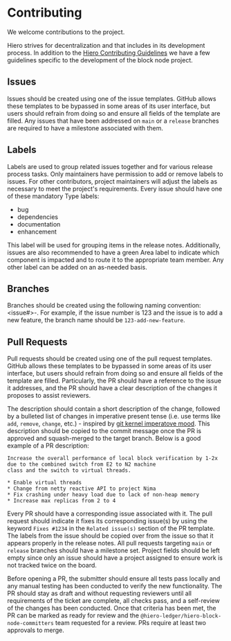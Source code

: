 # Contributing

We welcome contributions to the project.

Hiero strives for decentralization and that includes in its development process.
In addition to the [Hiero Contributing Guidelines](https://github.com/hiero-ledger/.github/blob/main/CONTRIBUTING.md) we have a few guidelines specific to the development of the block node project.

## Issues

Issues should be created using one of the issue templates. GitHub allows these templates to be bypassed in some areas of its user interface, but users should refrain from doing so and ensure all fields of the template are filled.
Any issues that have been addressed on `main` or a `release` branches are required to have a milestone associated with them.

## Labels

Labels are used to group related issues together and for various release process tasks. Only maintainers have permission to add or remove labels to issues. For other contributors, project maintainers will adjust the labels as necessary to meet the project's requirements. Every issue should have one of these mandatory Type labels:

- bug
- dependencies
- documentation
- enhancement

This label will be used for grouping items in the release notes. Additionally, issues are also recommended to have a green Area label to indicate which component is impacted and to route it to the appropriate team member. Any other label can be added on an as-needed basis.

## Branches
Branches should be created using the following naming convention: <issue#>-<description>. For example, if the issue number is 123 and the issue is to add a new feature, the branch name should be `123-add-new-feature`.

## Pull Requests

Pull requests should be created using one of the pull request templates. GitHub allows these templates to be bypassed in some areas of its user interface, but users should refrain from doing so and ensure all fields of the template are filled.
Particularly, the PR should have a reference to the issue it addresses, and the PR should have a clear description of the changes it proposes to assist reviewers.

The description should contain a short description of the change, followed by a bulleted list of changes in imperative 
present tense (i.e. use terms like `add`, `remove`, `change`, etc.) - inspired by [git kernel imperatove mood](https://web.git.kernel.org/pub/scm/git/git.git/tree/Documentation/SubmittingPatches?h=v2.36.1#n181). 
This description should be copied to the commit message once the PR is approved and squash-merged to the target branch.
Below is a good example of a PR description:

```
Increase the overall performance of local block verification by 1-2x due to the combined switch from E2 to N2 machine
class and the switch to virtual threads.

* Enable virtual threads
* Change from netty reactive API to project Nima
* Fix crashing under heavy load due to lack of non-heap memory
* Increase max replicas from 2 to 4
```

Every PR should have a corresponding issue associated with it. The pull request should indicate it fixes its
corresponding issue(s) by using the keyword `Fixes #1234` in the `Related issue(s)` section of the PR template. The
labels from the issue should be copied over from the issue so that it appears properly in the release notes. All pull
requests targeting `main` or `release` branches should have a milestone set. Project fields should be left empty since
only an issue should have a project assigned to ensure work is not tracked twice on the board.

Before opening a PR, the submitter should ensure all tests pass locally and any manual testing has been conducted to
verify the new functionality. The PR should stay as draft and without requesting reviewers until all requirements of the
ticket are complete, all checks pass, and a self-review of the changes has been conducted. Once that criteria has been
met, the PR can be marked as ready for review and the `@hiero-ledger/hiero-block-node-committers` team requested for a
review. PRs require at least two approvals to merge.